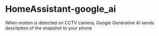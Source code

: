 # HomeAssistant-google_ai
When motion is detected on CCTV camera, Google Generative AI sends descitption of the snapshot to your phone
